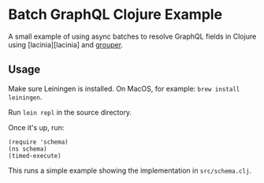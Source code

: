 # Batch GraphQL Clojure Example

A small example of using async batches to resolve GraphQL fields in Clojure
using [lacinia][lacinia] and [grouper][grouper].

[lacina]: https://github.com/walmartlabs/lacinia
[grouper]: https://github.com/junegunn/grouper

## Usage

Make sure Leiningen is installed. On MacOS, for example: `brew install leiningen`.

Run `lein repl` in the source directory.

Once it's up, run:

    (require 'schema)
    (ns schema)
    (timed-execute)

This runs a simple example showing the implementation in `src/schema.clj`.
